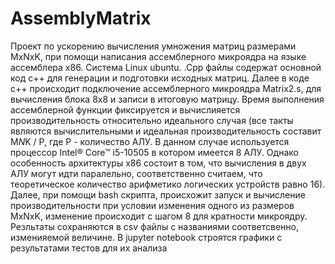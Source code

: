 # AssemblyMatrix
Проект по ускорению вычисления умножения матриц размерами MxNxK, при помощи написания ассемблерного микроядра на языке ассемблера x86. Система Linux ubuntu. 
.Cpp файлы содержат основной код c++ для генерации и подготовки исходных матриц. Далее в коде с++ происходит подключение ассемблерного микроядра Matrix2.s, для вычисления
блока 8х8 и записи в итоговую матрицу. Время выполнения ассемблерной функции фиксируется и вычислияется производительность относительно идеального случая (все 
такты являются вычислительными и идеальная производительность составит M*N*K / P, где P - количество АЛУ. В данном случае используется процессор Intel® Core™ i5-10505
в котором имеется 8 АЛУ. Однако особенность архитектуры х86 состоит в том, что вычисления в двух АЛУ могут идти паралельно, соответственно считаем, что теоретическое 
количество арифметико логических устройств равно 16). Далее, при помощи bash скрипта, происхожит запуск и вычисление производительности при условии изменения 
одного из размеров MxNxK, изменение происходит с шагом 8 для кратности микроядру. Резльтаты сохраняются в csv файлы с названиями соответсвенно, изменияемой величине. 
В jupyter notebook строятся графики с результатами тестов для их анализа
